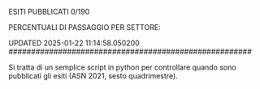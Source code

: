 ESITI PUBBLICATI 0/190 

PERCENTUALI DI PASSAGGIO PER SETTORE:

UPDATED 2025-01-22 11:14:58.050200
###################################################### 

Si tratta di un semplice script in python per controllare quando sono pubblicati gli esiti (ASN 2021, sesto quadrimestre).

